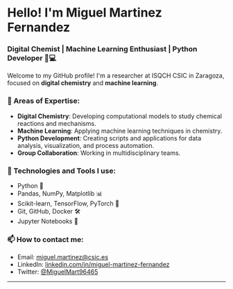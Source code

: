 # Hello! I'm Miguel Martinez Fernandez

### Digital Chemist | Machine Learning Enthusiast | Python Developer 🧪💻

Welcome to my GitHub profile! I'm a researcher at ISQCH CSIC in Zaragoza, focused on **digital chemistry** and **machine learning**. 

### 🔬 Areas of Expertise:
- **Digital Chemistry**: Developing computational models to study chemical reactions and mechanisms.
- **Machine Learning**: Applying machine learning techniques in chemistry.
- **Python Development**: Creating scripts and applications for data analysis, visualization, and process automation.
- **Group Collaboration**: Working in multidisciplinary teams.

### 🚀 Technologies and Tools I use:
- Python 🐍
- Pandas, NumPy, Matplotlib 📊
- Scikit-learn, TensorFlow, PyTorch 🤖
- Git, GitHub, Docker 🛠️
- Jupyter Notebooks 📓


### 📫 How to contact me:
- Email: [miguel.martinez@csic.es](mailto:miguel.martinez@csic.es)
- LinkedIn: [linkedin.com/in/miguel-martinez-fernandez](www.linkedin.com/in/miguel-martínez-fernández-634167157)
- Twitter: [@MiguelMart96465](https://x.com/MiguelMart96465)
---
